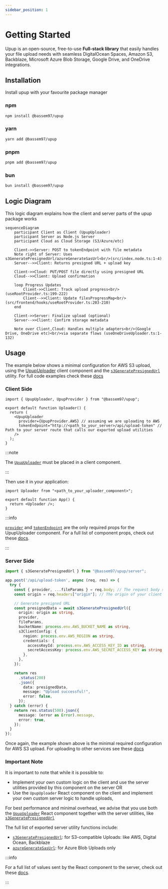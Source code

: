 ```yaml
---
sidebar_position: 1
---
```


# Getting Started

Upup is an open-source, free-to-use **Full-stack library** that easily handles your file upload needs with seamless DigitalOcean Spaces, Amazon S3, Backblaze, Microsoft Azure Blob Storage, Google Drive, and OneDrive integrations.

## Installation

Install upup with your favourite package manager

### npm

```bash
npm install @bassem97/upup
```

### yarn

```bash
yarn add @bassem97/upup
```

### pnpm

```bash
pnpm add @bassem97/upup
```

### bun

```bash
bun install @bassem97/upup
```

## Logic Diagram

This logic diagram explains how the client and server parts of the upup package works

```mermaid
sequenceDiagram
    participant Client as Client (UpupUploader)
    participant Server as Node.js Server
    participant Cloud as Cloud Storage (S3/Azure/etc)
    
    Client->>Server: POST to tokenEndpoint with file metadata
    Note right of Server: Uses s3GeneratePresignedUrl/azureGenerateSasUrl<br/>(src/index.node.ts:1-4)
    Server-->>Client: Returns presigned URL + upload key
    
    Client->>Cloud: PUT/POST file directly using presigned URL
    Cloud-->>Client: Upload confirmation
    
    loop Progress Updates
        Client->>Client: Track upload progress<br/>(useRootProvider.ts:199-222)
        Client-->>Client: Update filesProgressMap<br/>(src/frontend/hooks/useRootProvider.ts:203-210)
    end
    
    Client->>Server: Finalize upload (optional)
    Server-->>Client: Confirm storage metadata
    
    Note over Client,Cloud: Handles multiple adapters<br/>(Google Drive, OneDrive etc)<br/>via separate flows (useOneDriveUploader.ts:1-132)
```

## Usage

The example below shows a minimal configuration for AWS S3 upload, using the [UpupUploader](/docs/category/upupuploader) client component and the [`s3GeneratePresignedUrl`](/docs/api-reference/s3-generate-presigned-url.md) utility. For full code examples check these [docs](/docs/code-examples.md)

### Client Side

```tsx
import { UpupUploader, UpupProvider } from "@bassem97/upup";

export default function Uploader() {
  return (
    <UpupUploader
      provider={UpupProvider.AWS} // assuming we are uploading to AWS
      tokenEndpoint="http://<path_to_your_server>/api/upload-token" // Path to your server route that calls our exported upload utilities
    />
  );
}
```

:::note

The [`UpupUploader`](/docs/category/upupuploader) must be placed in a client component.

:::

Then use it in your application:

```tsx
import Uploader from "<path_to_your_uploader_component>";

export default function App() {
  return <Uploader />;
}
```

:::info

 [`provider`](/docs/api-reference/upupuploader/required-props.md#provider) and [`tokenEndpoint`](/docs/api-reference/upupuploader/required-props.md#tokenendpoint) are the only required props for the UpupUploader component. For a full list of component props, check out these [docs](/docs/category/upupuploader).

:::

### Server Side

```ts
import { s3GeneratePresignedUrl } from "@bassem97/upup/server";

app.post('/api/upload-token', async (req, res) => {
  try {
    const { provider, ...fileParams } = req.body; // The request body sent from the `UpupUploader` client component
    const origin = req.headers["origin"]; // The origin of your client application

    // Generate presigned URL
    const presignedData = await s3GeneratePresignedUrl({
      origin: origin as string,
      provider,
      fileParams,
      bucketName: process.env.AWS_BUCKET_NAME as string,
      s3ClientConfig: {
        region: process.env.AWS_REGION as string,
        credentials: {
          accessKeyId: process.env.AWS_ACCESS_KEY_ID as string,
          secretAccessKey: process.env.AWS_SECRET_ACCESS_KEY as string,
        },
      },
    });

    return res
      .status(200)
      .json({
        data: presignedData,
        message: "Upload successful!",
        error: false,
      });
  } catch (error) {
    return res.status(500).json({
      message: (error as Error).message,
      error: true,
    });
  }
});
```

Once again, the example shown above is the minimal required configuration for AWS S3 upload. For uploading to other services see these [docs](/docs/code-examples.md)

### Important Note

It is important to note that while it is possible to:

- Implement your own custom logic on the client and use the server utilities provided by this component on the server OR
- Use the `UpupUploader` React component on the client and implement your own custom server logic to handle uploads,

For best performance and minimal overhead, we advise that you use both the [`UpupUploader`](/docs/category/upupuploader) React component together with the server utilities, like [`s3GeneratePresignedUrl`](/docs/api-reference/s3-generate-presigned-url.md)

The full list of exported server utility functions include:

- [`s3GeneratePresignedUrl`](/docs/api-reference/s3-generate-presigned-url.md): for S3-compatible Uploads: like AWS, Digital Ocean, Backblaze
- [`azureGenerateSasUrl`](/docs/api-reference/azure-generate-sas-url.md): for Azure Blob Uploads only

:::info

For a full list of values sent by the React component to the server, check out these [docs](/docs/api-reference/upupuploader/required-props.md#tokenendpoint).

:::
